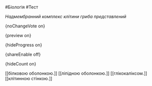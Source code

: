 #Біологія #Тест

*Надмембранний комплекс клітини гриба представлений*

{noChangeVote on}

{preview on}

{hideProgress on}

{shareEnable off}

{hideCount on}

[[білковою оболонкою.]]
[[ліпідною оболонкою.]]
[[глікокаліксом.]]
[[клітинною стінкою.]]
